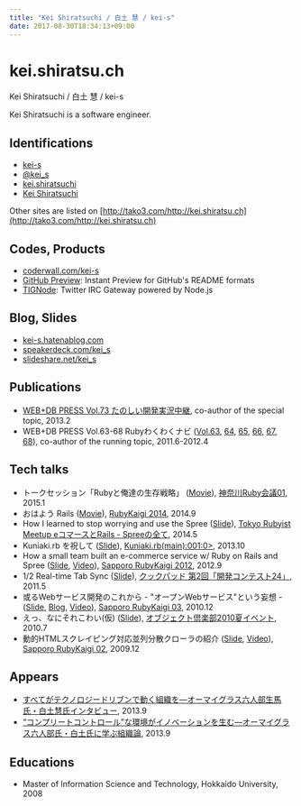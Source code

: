 ```yaml
---
title: "Kei Shiratsuchi / 白土 慧 / kei-s"
date: 2017-08-30T18:34:13+09:00
---
```


# kei.shiratsu.ch

Kei Shiratsuchi / 白土 慧 / kei-s

Kei Shiratsuchi is a software engineer.

## Identifications

- [<i class="fa fa-fw fa-github"></i> kei-s](https://github.com/kei-s)
- [<i class="fa fa-fw fa-twitter"></i> @kei_s](https://twitter.com/kei_s)
- [<i class="fa fa-fw fa-facebook"></i> kei.shiratsuchi](https://www.facebook.com/kei.shiratsuchi)
- [<i class="fa fa-fw fa-linkedin"></i> Kei Shiratsuchi](http://www.linkedin.com/in/keishiratsuchi)

Other sites are listed on [http://tako3.com/http://kei.shiratsu.ch](http://tako3.com/http://kei.shiratsu.ch)

## Codes, Products

- [coderwall.com/kei-s](https://coderwall.com/kei-s)
- [GitHub Preview](http://github-preview.herokuapp.com/): Instant Preview for GitHub's README formats
- [TIGNode](https://github.com/kei-s/tignode): Twitter IRC Gateway powered by Node.js

## Blog, Slides

- [kei-s.hatenablog.com](http://kei-s.hatenablog.com/)
- [speakerdeck.com/kei_s](https://speakerdeck.com/kei_s/)
- [slideshare.net/kei_s](http://www.slideshare.net/kei_s/)

## Publications

- [WEB+DB PRESS Vol.73 たのしい開発実況中継](http://gihyo.jp/magazine/wdpress/archive/2013/vol73), co-author of the special topic, 2013.2
- WEB+DB PRESS Vol.63-68 Rubyわくわくナビ ([Vol.63](http://gihyo.jp/magazine/wdpress/archive/2011/vol63), [64](http://gihyo.jp/magazine/wdpress/archive/2011/vol64), [65](http://gihyo.jp/magazine/wdpress/archive/2011/vol65), [66](http://gihyo.jp/magazine/wdpress/archive/2012/vol66), [67](http://gihyo.jp/magazine/wdpress/archive/2012/vol67), [68](http://gihyo.jp/magazine/wdpress/archive/2012/vol68)), co-author of the running topic, 2011.6-2012.4

## Tech talks

- トークセッション「Rubyと俺達の生存戦略」 ([Movie](https://www.youtube.com/watch?v=YOwidw_RKd4&list=PLFhrObr2eydttZ1vfU1IrkSJZIhYcJ6TA)), [神奈川Ruby会議01](http://regional.rubykaigi.org/kana01/), 2015.1
- おはよう Rails ([Movie](https://www.youtube.com/watch?v=opcZ4cHq-gg)), [RubyKaigi 2014](http://rubykaigi.org/2014), 2014.9
- How I learned to stop worrying and use the Spree ([Slide](https://speakerdeck.com/kei_s/how-i-learned-to-stop-worrying-and-use-the-spree)), [Tokyo Rubyist Meetup eコマースとRails - Spreeの全て](http://trbmeetup.doorkeeper.jp/events/10739), 2014.5
- Kuniaki.rb を祝して ([Slide](https://speakerdeck.com/kei_s/kuniaki-dot-rb-wozhu-site-number-kuniakirb)), [Kuniaki.rb(main):001:0>](http://kuniakirb.doorkeeper.jp/events/6616), 2013.10
- How a small team built an e-commerce service w/ Ruby on Rails and Spree ([Slide](https://speakerdeck.com/kei_s/ruby-on-rails-and-spree), [Video](http://vimeo.com/51956189)), [Sapporo RubyKaigi 2012](http://sapporo.rubykaigi.org/2012/), 2012.9
- 1/2 Real-time Tab Sync ([Slide](http://www.slideshare.net/kei_s/onehalf)), [クックパッド 第2回「開発コンテスト24」](https://info.cookpad.com/24contest2_award), 2011.5
- 或るWebサービス開発のこれから - "オープンWebサービス"という妄想 - ([Slide](http://www.slideshare.net/kei_s/sprk03), [Blog](http://d.hatena.ne.jp/kei-s/20101208/1291738179), [Video](http://www.nicovideo.jp/watch/sm12979293)), [Sapporo RubyKaigi 03](http://regional.rubykaigi.org/sapporo03), 2010.12
- えっ、なにそれこわい(仮) ([Slide](http://www.slideshare.net/kei_s/ss-4769628)), [オブジェクト倶楽部2010夏イベント](http://www.objectclub.jp/event/2010summer/), 2010.7
- 動的HTMLスクレイピング対応並列分散クローラの紹介 ([Slide](http://www.slideshare.net/kei_s/introduce-of-the-parallel-distributed-crawler-with-scraping-dynamic-html), [Video](http://b.hatena.ne.jp/entry/www.nicovideo.jp/watch/sm9161641)), [Sapporo RubyKaigi 02](http://regional.rubykaigi.org/sapporo02), 2009.12

## Appears
- [すべてがテクノロジードリブンで動く組織を―オーマイグラス六人部生馬氏・白土慧氏インタビュー](http://careerhack.en-japan.com/report/detail/201), 2013.9
- [“コンプリートコントロール”な環境がイノベーションを生む―オーマイグラス六人部氏・白土氏に学ぶ組織論](http://careerhack.en-japan.com/report/detail/202), 2013.9

## Educations

- Master of Information Science and Technology, Hokkaido University, 2008

